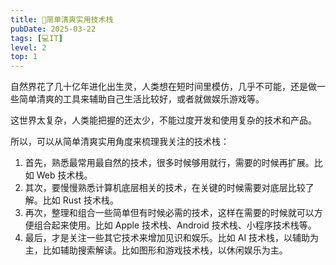 ```yaml
---
title: 🥚简单清爽实用技术栈
pubDate: 2025-03-22
tags: [💻IT]
level: 2
top: 1
---
```


自然界花了几十亿年进化出生灵，人类想在短时间里模仿，几乎不可能，还是做一些简单清爽的工具来辅助自己生活比较好，或者就做娱乐游戏等。

这世界太复杂，人类能把握的还太少，不能过度开发和使用复杂的技术和产品。

所以，可以从简单清爽实用角度来梳理我关注的技术栈：

1. 首先，熟悉最常用最自然的技术，很多时候够用就行，需要的时候再扩展。比如 Web 技术栈。
2. 其次，要慢慢熟悉计算机底层相关的技术，在关键的时候需要对底层比较了解。比如 Rust 技术栈。
3. 再次，整理和组合一些简单但有时候必需的技术，这样在需要的时候就可以方便组合起来使用。比如 Apple 技术栈、Android 技术栈、小程序技术栈等。
4. 最后，才是关注一些其它技术来增加见识和娱乐。比如 AI 技术栈，以辅助为主，比如辅助搜索解读。比如图形和游戏技术栈，以休闲娱乐为主。
